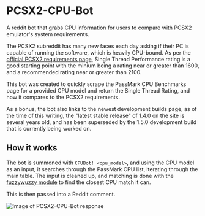 # PCSX2-CPU-Bot
A reddit bot that grabs CPU information for users to compare with PCSX2 emulator's system requirements.

The PCSX2 subreddit has many new faces each day asking if their PC is capable of running the software, which is heavily CPU-bound. As per the [official PCSX2 requirements page](https://pcsx2.net/getting-started.html), Single Thread Performance rating is a good starting point with the minium being a rating near or greater than 1600, and a recommended rating near or greater than 2100.

This bot was created to quickly scrape the PassMark CPU Benchmarks page for a provided CPU model and return the Single Thread Rating, and how it compares to the PCSX2 requirements.

As a bonus, the bot also links to the newest development builds page, as of the time of this writing, the "latest stable release" of 1.4.0 on the site is several years old, and has been superseded by the 1.5.0 development build that is currently being worked on.

## How it works
The bot is summoned with `CPUBot! <cpu_model>`, and using the CPU model as an input, it searches through the PassMark CPU list, iterating through the main table. The input is cleaned up, and matching is done with the [fuzzywuzzy module](https://github.com/seatgeek/fuzzywuzzy) to find the closest CPU match it can.

This is then passed into a Reddit comment.

![Image of PCSX2-CPU-Bot response](https://i.imgur.com/N7PqTeG.png)
